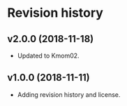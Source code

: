 Revision history
================

v2.0.0 (2018-11-18)
-------------------

* Updated to Kmom02.


v1.0.0 (2018-11-11)
-------------------

* Adding revision history and license.

